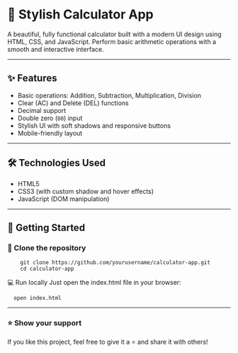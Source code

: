 # 🔢 Stylish Calculator App

A beautiful, fully functional calculator built with a modern UI design using HTML, CSS, and JavaScript. Perform basic arithmetic operations with a smooth and interactive interface.


---

## ✨ Features

- Basic operations: Addition, Subtraction, Multiplication, Division
- Clear (AC) and Delete (DEL) functions
- Decimal support
- Double zero (`00`) input
- Stylish UI with soft shadows and responsive buttons
- Mobile-friendly layout

---

## 🛠️ Technologies Used

- HTML5
- CSS3 (with custom shadow and hover effects)
- JavaScript (DOM manipulation)

---

## 🚀 Getting Started

### 📁 Clone the repository

        git clone https://github.com/yourusername/calculator-app.git
        cd calculator-app
    
  💻 Run locally
  Just open the index.html file in your browser:
      
      open index.html

---

### ⭐ Show your support
If you like this project, feel free to give it a ⭐ and share it with others!
